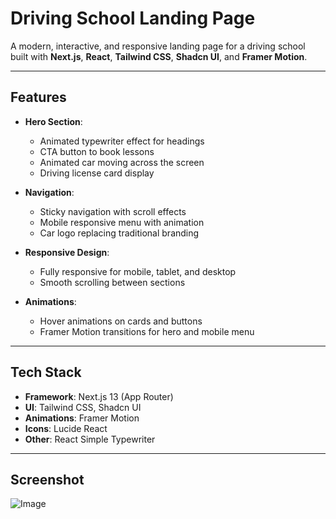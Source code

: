 # Driving School Landing Page

A modern, interactive, and responsive landing page for a driving school built with **Next.js**, **React**, **Tailwind CSS**, **Shadcn UI**, and **Framer Motion**.

---

## Features

- **Hero Section**:  
  - Animated typewriter effect for headings  
  - CTA button to book lessons  
  - Animated car moving across the screen  
  - Driving license card display  

- **Navigation**:  
  - Sticky navigation with scroll effects  
  - Mobile responsive menu with animation  
  - Car logo replacing traditional branding  

- **Responsive Design**:  
  - Fully responsive for mobile, tablet, and desktop  
  - Smooth scrolling between sections  

- **Animations**:  
  - Hover animations on cards and buttons  
  - Framer Motion transitions for hero and mobile menu  

---

## Tech Stack

- **Framework**: Next.js 13 (App Router)  
- **UI**: Tailwind CSS, Shadcn UI  
- **Animations**: Framer Motion  
- **Icons**: Lucide React  
- **Other**: React Simple Typewriter  

---

## Screenshot
![Image](https://github.com/user-attachments/assets/82081c5d-5577-40b6-9ca5-70140b1dcd34)
